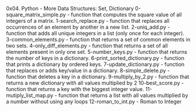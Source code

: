 0x04. Python - More Data Structures: Set, Dictionary
0-square_matrix_simple.py - function that computes the square value of all integers of a matrix.
1-search_replace.py - function that replaces all occurrences of an element by another in a new list.
2-uniq_add.py - function that adds all unique integers in a list (only once for each integer).
3-common_elements.py - function that returns a set of common elements in two sets.
4-only_diff_elements.py - function that returns a set of all elements present in only one set.
5-number_keys.py - function that returns the number of keys in a dictionary.
6-print_sorted_dictionary.py - function that prints a dictionary by ordered keys.
7-update_dictionary.py - function that replaces or adds key/value in a dictionary.
8-simple_delete.py - function that deletes a key in a dictionary.
9-multiply_by_2.py - function that returns a new dictionary with all values multiplied by 2
10-best_score.py - function that returns a key with the biggest integer value.
11-mutiply_list_map.py - function that returns a list with all values multiplied by a number without using any loops
12-roman_to_int.py - Roman to Integer
